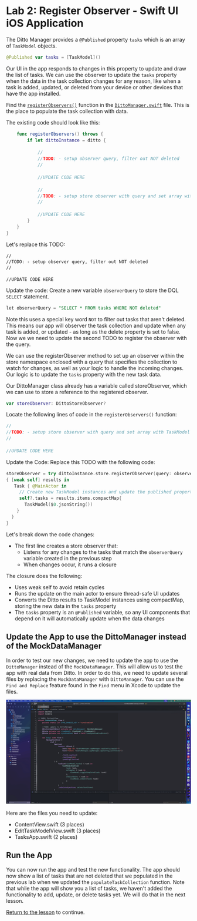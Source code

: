 # Lab 2:  Register Observer - Swift UI iOS Application

The Ditto Manager provides a `@Published` property `tasks` which is an array of `TaskModel` objects.  

```swift
@Published var tasks = [TaskModel]()
```
Our UI in the app responds to changes in this property to update and draw the list of tasks.  We can use the observer to update the `tasks` property when the data in the task collection changes for any reason, like when a task is added, updated, or deleted from your device or other devices that have the app installed.

Find the [`registerObservers()`](../../swift/Tasks/Data/DittoManager.swift#L156) function in the [`DittoManager.swift`](https://github.com/ditto-examples/ditto-university/blob/main/course-101/swift/Tasks/Data/DittoManager.swift#L156) file.  This is the place to populate the task collection with data.  

The existing code should look like this:

```swift
    func registerObservers() throws {
        if let dittoInstance = ditto {
            
            //
            //TODO: - setup observer query, filter out NOT deleted
            //
            
            //UPDATE CODE HERE
            
            //
            //TODO: - setup store observer with query and set array with TaskModel
            //
            
            //UPDATE CODE HERE
        }
    }
}
```

Let's replace this TODO:

```
//
//TODO: - setup observer query, filter out NOT deleted
//

//UPDATE CODE HERE
```

Update the code:  Create a new variable `observerQuery` to store the DQL `SELECT` statement.  

```sql
let observerQuery = "SELECT * FROM tasks WHERE NOT deleted"
```

Note this uses a special key word `NOT` to filter out tasks that aren't deleted.  This means our app will observer the task collection and update when any task is added, or updated - as long as the delete property is set to false.  Now we we need to update the second TODO to register the observer with the query. 

We can use the registerObserver method to set up an observer within the store namespace enclosed with a query that specifies the collection to watch for changes, as well as your logic to handle the incoming changes.  Our logic is to update the `tasks` property with the new task data.   

Our DittoManager class already has a variable called storeObserver, which we can use to store a reference to the registered observer. 

```swift
var storeObserver: DittoStoreObserver?
```

Locate the following lines of code in the `registerObservers()` function:
```swift
//
//TODO: - setup store observer with query and set array with TaskModel
//
            
//UPDATE CODE HERE
```

Update the Code:  Replace this TODO with the following code:

```swift
storeObserver = try dittoInstance.store.registerObserver(query: observerQuery)
{ [weak self] results in
   Task { @MainActor in
     // Create new TaskModel instances and update the published property
     self?.tasks = results.items.compactMap{
       TaskModel($0.jsonString())
    }
  }
}
```

Let's break down the code changes:
- The first line creates a store observer that:
	- Listens for any changes to the tasks that match the `observerQuery` variable created in the previous step
	- When changes occur, it runs a closure

The closure does the following:
- Uses weak self to avoid retain cycles
- Runs the update on the main actor to ensure thread-safe UI updates
- Converts the Ditto results to TaskModel instances using compactMap, storing the new data in the `tasks` property
- The `tasks` property is an `@Published` variable, so any UI components that depend on it will automatically update when the data changes

## Update the App to use the DittoManager instead of the MockDataManager

In order to test our new changes, we need to update the app to use the `DittoManager` instead of the `MockDataManager`.  This will allow us to test the app with real data from Ditto.  In order to do this, we need to update several files by replacing the `MockDataManager` with `DittoManager`.  You can use the `Find and Replace` feature found in the `Find` menu in Xcode to update the files.  

![FindReplace-MockDataManager](../../assets/FindReplace-MockDataManager.gif)

Here are the files you need to update:

- ContentView.swift (3 places)
- EditTaskModelView.swift (3 places)
- TasksApp.swift (2 places)

## Run the App

You can now run the app and test the new functionality.  The app should now show a list of tasks that are not deleted that we populated in the previous lab when we updated the `populateTaskCollection` function.  Note that while the app will show you a list of tasks, we haven't added the functionality to add, update, or delete tasks yet. We will do that in the next lesson. 

[Return to the lesson](../README.md) to continue.